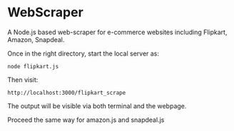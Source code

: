 # WebScraper

A Node.js based web-scraper for e-commerce websites including Flipkart, Amazon, Snapdeal.

Once in the right directory, start the local server as:
```
node flipkart.js 
```
Then visit:  
```
http://localhost:3000/flipkart_scrape 
```
The output will be visible via both terminal and the webpage.

Proceed the same way for amazon.js and snapdeal.js
